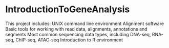 # IntroductionToGeneAnalysis
This project includes: UNIX command line environment Alignment software Basic tools for working with read data, alignments, annotations and segments Most common sequencing data types, including DNA-seq, RNA-seq, ChIP-seq, ATAC-seq Introduction to R environment
